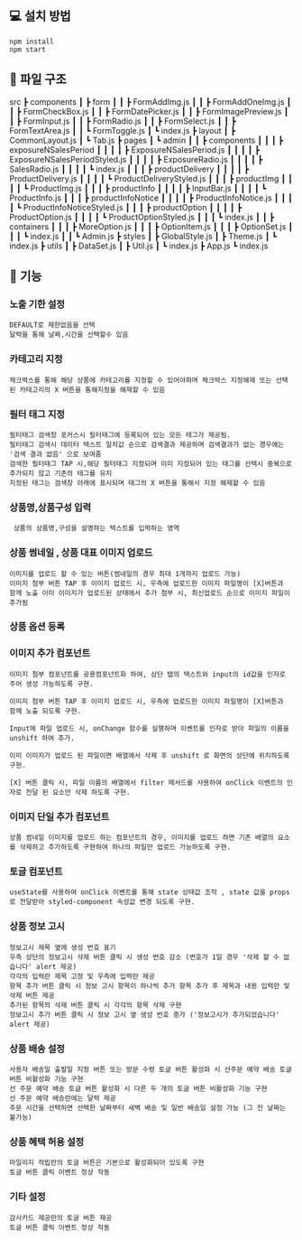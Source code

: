 ## 💻 설치 방법

    npm install
    npm start
    
    
    

## 📂 파일 구조
src
 ┣ components
 ┃ ┣ form
 ┃ ┃ ┣ FormAddImg.js
 ┃ ┃ ┣ FormAddOneImg.js
 ┃ ┃ ┣ FormCheckBox.js
 ┃ ┃ ┣ FormDatePicker.js
 ┃ ┃ ┣ FormImagePreview.js
 ┃ ┃ ┣ FormInput.js
 ┃ ┃ ┣ FormRadio.js
 ┃ ┃ ┣ FormSelect.js
 ┃ ┃ ┣ FormTextArea.js
 ┃ ┃ ┗ FormToggle.js
 ┃ ┗ index.js
 ┣ layout
 ┃ ┣ CommonLayout.js
 ┃ ┗ Tab.js
 ┣ pages
 ┃ ┗ admin
 ┃ ┃ ┣ components
 ┃ ┃ ┃ ┣ exposureNSalesPeriod
 ┃ ┃ ┃ ┃ ┣ ExposureNSalesPeriod.js
 ┃ ┃ ┃ ┃ ┣ ExposureNSalesPeriodStyled.js
 ┃ ┃ ┃ ┃ ┣ ExposureRadio.js
 ┃ ┃ ┃ ┃ ┣ SalesRadio.js
 ┃ ┃ ┃ ┃ ┗ index.js
 ┃ ┃ ┃ ┣ productDelivery
 ┃ ┃ ┃ ┃ ┣ ProductDelivery.js
 ┃ ┃ ┃ ┃ ┗ ProductDeliveryStyled.js
 ┃ ┃ ┃ ┣ productImg
 ┃ ┃ ┃ ┃ ┗ ProductImg.js
 ┃ ┃ ┃ ┣ productInfo
 ┃ ┃ ┃ ┃ ┣ InputBar.js
 ┃ ┃ ┃ ┃ ┗ ProductInfo.js
 ┃ ┃ ┃ ┣ productInfoNotice
 ┃ ┃ ┃ ┃ ┣ ProductInfoNotice.js
 ┃ ┃ ┃ ┃ ┗ ProductInfoNoticeStyled.js
 ┃ ┃ ┃ ┣ productOption
 ┃ ┃ ┃ ┃ ┣ ProductOption.js
 ┃ ┃ ┃ ┃ ┗ ProductOptionStyled.js
 ┃ ┃ ┃ ┗ index.js
 ┃ ┃ ┣ containers
 ┃ ┃ ┃ ┣ MoreOption.js
 ┃ ┃ ┃ ┣ OptionItem.js
 ┃ ┃ ┃ ┣ OptionSet.js
 ┃ ┃ ┃ ┗ index.js
 ┃ ┃ ┗ Admin.js
 ┣ styles
 ┃ ┣ GlobalStyle.js
 ┃ ┣ Theme.js
 ┃ ┗ index.js
 ┣ utils
 ┃ ┣ DataSet.js
 ┃ ┣ Util.js
 ┃ ┗ index.js
 ┣ App.js
 ┗ index.js
 
## 📝 기능

### 노출 기한 설정

    DEFAULT로 제한없음을 선택 
    달력을 통해 날짜,시간을 선택할수 있음

### 카테고리 지정

    체크박스를 통해 해당 상품에 카테고리를 지정할 수 있어야하며 체크박스 지정해제 또는 선택된 카테고리의 X 버튼을 통해지정을 해제할 수 있음

### 필터 태그 지정

    필터태그 검색창 포커스시 필터태그에 등록되어 있는 모든 태그가 제공됨.
    필터태그 검색시 데이터 텍스트 일치값 순으로 검색결과 제공하며 검색결과가 없는 경우에는 '검색 결과 없음' 으로 보여줌
    검색한 필터태그 TAP 시,해당 필터태그 지정되며 이미 지정되어 있는 태그를 선택시 중복으로 추가되지 않고 기존의 태그를 유지
    지정된 태그는 검색창 아래에 표시되며 태그의 X 버튼을 통해서 지정 해제할 수 있음

### 상품명,상품구성 입력

     상품의 상품명,구성을 설명하는 텍스트를 입력하는 영역

### 상품 썸네일 , 상품 대표 이미지 업로드

    이미지를 업로드 할 수 있는 버튼(썸네일의 경우 최대 1개까지 업로드 가능)
    이미지 첨부 버튼 TAP 후 이미지 업로드 시, 우측에 업로드한 이미지 파일명이 [X]버튼과 함께 노출 이미 이미지가 업로드된 상태에서 추가 첨부 시, 최신업로드 순으로 이미지 파일이 추가됨

### 상품 옵션 등록

### 이미지 추가 컴포넌트

    이미지 첨부 컴포넌트를 공용컴포넌트화 하여, 상단 탭의 텍스트와 input의 id값을 인자로 주어 생성 가능하도록 구현. 

    이미지 첨부 버튼 TAP 후 이미지 업로드 시, 우측에 업로드한 이미지 파일명이 [X]버튼과 함께 노출 되도록 구현.

    Input에 파일 업로드 시, onChange 함수를 실행하며 이벤트를 인자로 받아 파일의 이름을 unshift 하여 추가.

    이미 이미지가 업로드 된 파일이면 배열에서 삭제 후 unshift 로 화면의 상단에 위치하도록 구현.

    [X] 버튼 클릭 시, 파일 이름의 배열에서 filter 메서드를 사용하여 onClick 이벤트의 인자로 전달 된 요소만 삭제 하도록 구현.

### 이미지 단일 추가 컴포넌트

    상품 썸네일 이미지를 업로드 하는 컴포넌트의 경우, 이미지를 업로드 하면 기존 배열의 요소를 삭제하고 추가하도록 구현하여 하나의 파일만 업로드 가능하도록 구현.

### 토글 컴포넌트

    useState를 사용하여 onClick 이벤트를 통해 state 상태값 조작 , state 값을 props 로 전달받아 styled-component 속성값 변경 되도록 구현.

### 상품 정보 고시

    정보고시 제목 옆에 생성 번호 표기
    우측 상단의 정보고시 삭제 버튼 클릭 시 생성 번호 감소 (번호가 1일 경우 '삭제 할 수 없습니다' alert 제공)
    각각의 입력란 제목 고정 및 우측에 입력란 제공
    항목 추가 버튼 클릭 시 정보 고시 항목이 하나씩 추가 항목 추가 후 제목과 내용 입력란 및 삭제 버튼 제공
    추가된 항목의 삭제 버튼 클릭 시 각각의 항목 삭제 구현
    정보고시 추가 버튼 클릭 시 정보 고시 옆 생성 번호 증가 ('정보고시가 추가되었습니다' alert 제공)

### 상품 배송 설정
    사용자 배송일 출발일 지정 버튼 또는 방문 수령 토글 버튼 활성화 시 선주문 예약 배송 토글 버튼 비활성화 기능 구현
    선 주문 예약 배송 토글 버튼 활성화 시 다른 두 개의 토글 버튼 비활성화 기능 구현
    선 주문 예약 배송란에는 달력 제공
    주문 시간을 선택하면 선택한 날짜부터 새벽 배송 및 일반 배송일 설정 가능 (그 전 날짜는 불가능)

### 상품 혜택 허용 설정 
    마일리지 적립란의 토글 버튼은 기본으로 활성화되어 있도록 구현
    토글 버튼 클릭 이벤트 정상 작동

### 기타 설정
    감사카드 제공란의 토글 버튼 제공
    토글 버튼 클릭 이벤트 정상 작동
    


